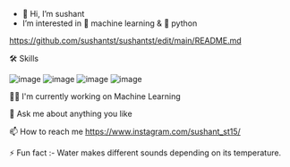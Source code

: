 - 👋 Hi, I’m sushant
- I’m interested in 🎰 machine learning & 🐍 python




https://github.com/sushantst/sushantst/edit/main/README.md


🛠 Skills

![image](https://user-images.githubusercontent.com/106450499/219298423-6728bf59-d902-4bdd-91b4-393142317a37.png)
![image](https://user-images.githubusercontent.com/106450499/219299074-6956e163-c3c6-403e-9bca-cad900e7b51a.png)
![image](https://user-images.githubusercontent.com/106450499/219299195-7fd0cb77-e819-48e3-bedf-ac6ef85c485d.png)
![image](https://user-images.githubusercontent.com/106450499/219299591-f9db1aa1-2325-4319-b6fa-6488b5875b8b.png)


        


👩‍💻 I'm currently working on Machine Learning

💬 Ask me about anything you like

📫 How to reach me https://www.instagram.com/sushant_st15/

⚡️ Fun fact :- Water makes different sounds depending on its temperature.
